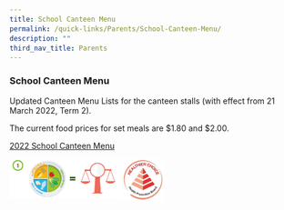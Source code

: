```yaml
---
title: School Canteen Menu
permalink: /quick-links/Parents/School-Canteen-Menu/
description: ""
third_nav_title: Parents
---
```


### School Canteen Menu

Updated Canteen Menu Lists for the canteen stalls (with effect from 21 March 2022, Term 2).

The current food prices for set meals are $1.80 and $2.00.

[2022 School Canteen Menu](/files/2022menu.pdf)

<img src="/images/scm1.png" style="width:39%" align=left><img src="/images/scm2.png" style="width:15%" align=left>
